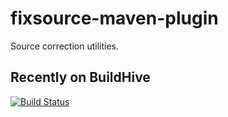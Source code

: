 fixsource-maven-plugin
=======================

Source correction utilities.

Recently on BuildHive
-----------------------------
[![Build Status](https://buildhive.cloudbees.com/job/ykryshchuk/job/fixsource-maven-plugin/badge/icon)](https://buildhive.cloudbees.com/job/ykryshchuk/job/fixsource-maven-plugin/)
